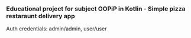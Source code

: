 ### Educational project for subject OOPiP in Kotlin - Simple pizza restaraunt delivery app

Auth credentials: admin/admin, user/user 
